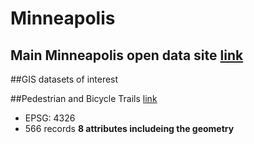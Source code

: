 # Minneapolis

## Main Minneapolis open data site [link](http://opendata.minneapolismn.gov/)


##GIS datasets of interest

##Pedestrian and Bicycle Trails [link](http://opendata.minneapolismn.gov/datasets/8d110c659d614474839c9c0642d8974a_0)
- EPSG: 4326
- 566 records **8 attributes includeing the geometry**
